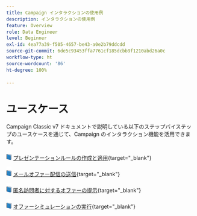 ```yaml
---
title: Campaign インタラクションの使用例
description: インタラクションの使用例
feature: Overview
role: Data Engineer
level: Beginner
exl-id: 4ea77a39-f505-4657-be43-a0e2b79ddcdd
source-git-commit: 6de5c93453ffa7761cf185dcbb9f1210abd26a0c
workflow-type: ht
source-wordcount: '86'
ht-degree: 100%

---
```


# ユースケース

Campaign Classic v7 ドキュメントで説明している以下のステップバイステップのユースケースを通じて、Campaign のインタラクション機能を活用できます。

![](../assets/do-not-localize/book.png) [プレゼンテーションルールの作成と適用](https://experienceleague.adobe.com/docs/campaign-classic/using/managing-offers/case-study/presentation-rules.html?lang=ja){target=&quot;_blank&quot;}

![](../assets/do-not-localize/book.png) [メールオファー配信の送信](https://experienceleague.adobe.com/docs/campaign-classic/using/managing-offers/case-study/offers-on-an-outbound-channel.html?lang=ja){target=&quot;_blank&quot;}

![](../assets/do-not-localize/book.png) [匿名訪問者に対するオファーの提示](https://experienceleague.adobe.com/docs/campaign-classic/using/managing-offers/case-study/offers-on-an-outbound-channel.html?lang=ja){target=&quot;_blank&quot;}

![](../assets/do-not-localize/book.png) [オファーシミュレーションの実行](https://experienceleague.adobe.com/docs/campaign-classic/using/managing-offers/case-study/offers-on-an-outbound-channel.html?lang=ja){target=&quot;_blank&quot;}
